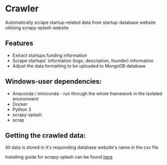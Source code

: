 # Crawler
Automatically scrape startup-related data from startup-database website utilising scrapy-splash website

## Features
- Extract startups funding information
- Scrape startups' information (logo, description, founder) information
- Adjust the data formatting to be uploaded to MongoDB database

## Windows-user dependencies:
  - Anaconda / miniconda - run through the whole framework in the isolated environment
  - Docker
  - Python 3
  - scrapy-splash
  - scrap
  
  ## Getting the crawled data:
  All data is stored in it's responding database website's name in the csv file
  
Installing guide for scrapy-splash can be found [here](https://github.com/scrapy-plugins/scrapy-splash)
